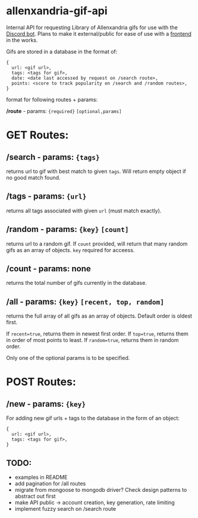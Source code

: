 # allenxandria-gif-api

Internal API for requesting Library of Allenxandria gifs for use with the [Discord bot](https://github.com/kaizacorp/robot-allen). Plans to make it external/public for ease of use with a [frontend](https://github.com/kaizacorp/allenbot) in the works.

Gifs are stored in a database in the format of:

```
{ 
  url: <gif url>,
  tags: <tags for gif>,
  date: <date last accessed by request on /search route>,
  points: <score to track popularity on /search and /random routes>,
}
```

format for following routes + params:


**/route** - params: `{required}` `[optional,params]`


# GET Routes:

/search - params: `{tags}`
--

returns url to gif with best match to given `tags`. Will return empty object if no good match found.


/tags - params: `{url}`
--

returns all tags associated with given `url` (must match exactly).


/random - params: `{key}` `[count]`
--

returns url to a random gif. If `count` provided, will return that many random gifs as an array of objects. `key` required for acceess.

/count - params: none
--

returns the total number of gifs currently in the database.

/all - params: `{key}` `[recent, top, random]` 
--

returns the full array of all gifs as an array of objects. Default order is oldest first.

If `recent=true`, returns them in newest first order. 
If `top=true`, returns them in order of most points to least.
If `random=true`, returns them in random order.

Only one of the optional params is to be specified.

# POST Routes:

/new - params: `{key}`
--

For adding new gif urls + tags to the database in the form of an object:
```
{
  url: <gif url>,
  tags: <tags for gif>,
}
```


## TODO:

- examples in README
- add pagination for /all routes
- migrate from mongoose to mongodb driver? Check design patterns to abstract out first
- make API public -> account creation, key generation, rate limiting
- implement fuzzy search on /search route
